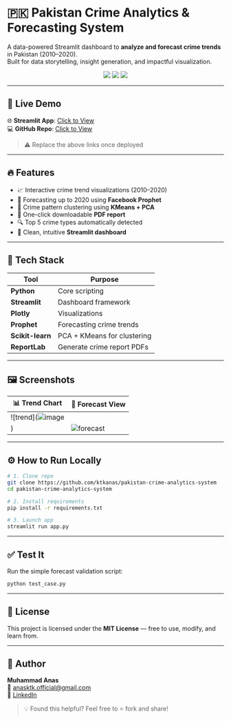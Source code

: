 # 🇵🇰 Pakistan Crime Analytics & Forecasting System

A data-powered Streamlit dashboard to **analyze and forecast crime trends** in Pakistan (2010–2020).  
Built for data storytelling, insight generation, and impactful visualization.

<p align="center">
  <img src="https://img.shields.io/badge/Built%20with-Streamlit-%23FF4B4B?logo=streamlit" />
  <img src="https://img.shields.io/badge/Machine%20Learning-Prophet-blue?logo=scikit-learn" />
  <img src="https://img.shields.io/badge/Status-Deployed-brightgreen" />
</p>

---

## 🔗 Live Demo

🌐 **Streamlit App**: [Click to View](https://pakistan-crime-analytics-system.streamlit.app)  
💻 **GitHub Repo**: [Click to View](https://github.com/ktkanas/pakistan-crime-analytics-system)

> ⚠️ Replace the above links once deployed

---

## 🔥 Features

- 📈 Interactive crime trend visualizations (2010–2020)
- 🔮 Forecasting up to 2020 using **Facebook Prophet**
- 🧠 Crime pattern clustering using **KMeans + PCA**
- 📄 One-click downloadable **PDF report**
- 🔍 Top 5 crime types automatically detected
- 🎯 Clean, intuitive **Streamlit dashboard**

---


## 🧠 Tech Stack

| Tool            | Purpose                            |
|-----------------|-------------------------------------|
| **Python**      | Core scripting                     |
| **Streamlit**   | Dashboard framework                |
| **Plotly**      | Visualizations                     |
| **Prophet**     | Forecasting crime trends           |
| **Scikit-learn**| PCA + KMeans for clustering        |
| **ReportLab**   | Generate crime report PDFs         |

---

## 🖼️ Screenshots

| 📊 Trend Chart | 🔮 Forecast View |
|----------------|-----------------|
| ![trend](![image](https://github.com/user-attachments/assets/b96bca8d-c0e5-47af-b5e4-4f58efc39144)
) | ![forecast](screenshots/forecast.png) |


---

## ⚙️ How to Run Locally

```bash
# 1. Clone repo
git clone https://github.com/ktkanas/pakistan-crime-analytics-system
cd pakistan-crime-analytics-system

# 2. Install requirements
pip install -r requirements.txt

# 3. Launch app
streamlit run app.py

```

---


## ✅ Test It

Run the simple forecast validation script:

```bash
python test_case.py
```

---

## 📄 License

This project is licensed under the **MIT License** — free to use, modify, and learn from.

---

## 🙋 Author

**Muhammad Anas**  
📧 anasktk.official@gmail.com  
🔗 [LinkedIn](https://linkedin.com/in/anascs) 

> 💡 Found this helpful? Feel free to ⭐ fork and share!


